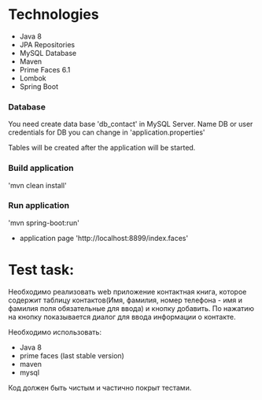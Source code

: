 # Technologies
- Java 8
- JPA Repositories
- MySQL Database
- Maven
- Prime Faces 6.1
- Lombok
- Spring Boot

### Database
You need create data base 'db_contact' in MySQL Server.
Name DB or user credentials for DB you can change in 'application.properties'

Tables will be created after the application will be started.

### Build application
'mvn clean install'

### Run application
'mvn spring-boot:run'

- application page
'http://localhost:8899/index.faces'

# Test task:

Необходимо реализовать web приложение контактная книга, которое содержит таблицу контактов(Имя, фамилия, номер телефона - имя и фамилия поля обязательные для ввода) и кнопку добавить. По нажатию на кнопку показывается диалог для ввода информации о контакте.

Необходимо использовать:
- Java 8
- prime faces (last stable version)
- maven
- mysql

Код должен быть чистым и частично покрыт тестами.
